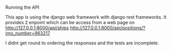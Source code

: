 Running the API

This app is using the django web framework with django rest frameworks. It provides 2 enpoint which can be access from a web page
on http://127.0.0.1:8000/api/ships 
   http://127.0.0.1:8000/api/positions/?imo_number=963217

I didnt get round to ordering the responses and the tests are incomplete.


